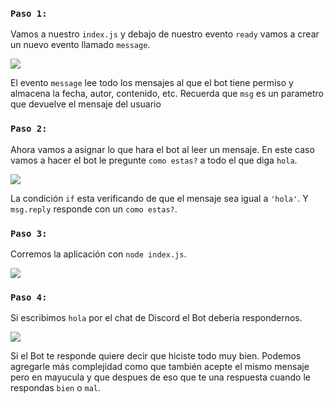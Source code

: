 ### `Paso 1:`

Vamos a nuestro `index.js` y debajo de nuestro evento `ready` vamos a crear un nuevo evento llamado `message`.

![](https://i.imgur.com/FURsptQ.png)

El evento `message` lee todo los mensajes al que el bot tiene permiso y almacena la fecha, autor, contenido, etc. 
Recuerda que `msg` es un parametro que devuelve el mensaje del usuario

### `Paso 2:`

Ahora vamos a asignar lo que hara el bot al leer un mensaje. En este caso vamos a hacer el bot le pregunte `como estas?` a todo el que diga `hola`.

![](https://i.imgur.com/X1UyxFN.png)

La condición `if` esta verificando de que el mensaje sea igual a `'hola'`. Y `msg.reply` responde con un `como estas?`.

### `Paso 3:`

Corremos la aplicación con `node index.js`.

![](https://i.imgur.com/Th9cgyF.png)

### `Paso 4:`

Si escribimos `hola` por el chat de Discord el Bot deberia respondernos.

![](https://i.imgur.com/A47Bjsu.png)

Si el Bot te responde quiere decir que hiciste todo muy bien. Podemos agregarle más complejidad como que también acepte el mismo mensaje pero en mayucula y que despues de eso que te una respuesta cuando le respondas `bien` o `mal`.